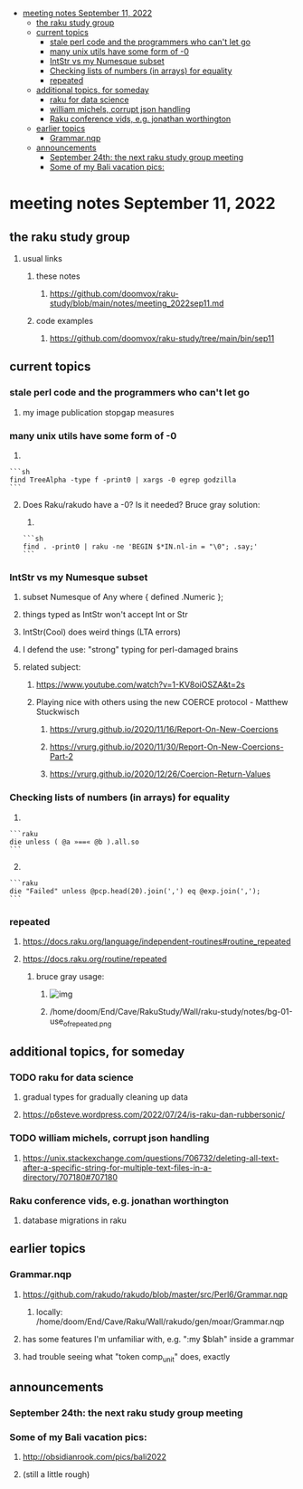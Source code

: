 - [meeting notes September 11, 2022](#org29e00d7)
  - [the raku study group](#orgf07d3e9)
  - [current topics](#org9dbcc64)
    - [stale perl code and the programmers who can't let go](#org6fcee41)
    - [many unix utils have some form of -0](#org7a9beb3)
    - [IntStr vs my Numesque subset](#org08e43bb)
    - [Checking lists of numbers (in arrays) for equality](#org75b259f)
    - [repeated](#org765fbe4)
  - [additional topics, for someday](#org0b6a45b)
    - [raku for data science](#org32512e5)
    - [william michels, corrupt json handling](#org95f7325)
    - [Raku conference vids, e.g. jonathan worthington](#org612fc64)
  - [earlier topics](#orgeba9bdb)
    - [Grammar.nqp](#org5c9b751)
  - [announcements](#orga35aee2)
    - [September 24th: the next raku study group meeting](#org1f97ea8)
    - [Some of my Bali vacation pics:](#org99f28c9)


<a id="org29e00d7"></a>

# meeting notes September 11, 2022


<a id="orgf07d3e9"></a>

## the raku study group

1.  usual links

    1.  these notes
    
        1.  <https://github.com/doomvox/raku-study/blob/main/notes/meeting_2022sep11.md>
    
    2.  code examples
    
        1.  <https://github.com/doomvox/raku-study/tree/main/bin/sep11>


<a id="org9dbcc64"></a>

## current topics


<a id="org6fcee41"></a>

### stale perl code and the programmers who can't let go

1.  my image publication stopgap measures


<a id="org7a9beb3"></a>

### many unix utils have some form of -0

1.  

    ```sh
    find TreeAlpha -type f -print0 | xargs -0 egrep godzilla
    ```

2.  Does Raku/rakudo have a -0? Is it needed? Bruce gray solution:

    1.  
    
        ```sh
        find . -print0 | raku -ne 'BEGIN $*IN.nl-in = "\0"; .say;'
        ```


<a id="org08e43bb"></a>

### IntStr vs my Numesque subset

1.  subset Numesque of Any where { defined .Numeric };

2.  things typed as IntStr won't accept Int or Str

3.  IntStr(Cool) does weird things (LTA errors)

4.  I defend the use: "strong" typing for perl-damaged brains

5.  related subject:

    1.  <https://www.youtube.com/watch?v=1-KV8oiOSZA&t=2s>
    
    2.  Playing nice with others using the new COERCE protocol - Matthew Stuckwisch
    
        1.  <https://vrurg.github.io/2020/11/16/Report-On-New-Coercions>
        
        2.  <https://vrurg.github.io/2020/11/30/Report-On-New-Coercions-Part-2>
        
        3.  <https://vrurg.github.io/2020/12/26/Coercion-Return-Values>


<a id="org75b259f"></a>

### Checking lists of numbers (in arrays) for equality

1.  

    ```raku
    die unless ( @a »==« @b ).all.so
    ```

2.  

    ```raku
    die "Failed" unless @pcp.head(20).join(',') eq @exp.join(',');
    ```


<a id="org765fbe4"></a>

### repeated

1.  <https://docs.raku.org/language/independent-routines#routine_repeated>

2.  <https://docs.raku.org/routine/repeated>

    1.  bruce gray usage:
    
        1.  ![img](https://github.com/doomvox/raku-study/notes/bg-01-use_of_repeated.png)
        
        2.  /home/doom/End/Cave/RakuStudy/Wall/raku-study/notes/bg-01-use<sub>of</sub><sub>repeated.png</sub>


<a id="org0b6a45b"></a>

## additional topics, for someday


<a id="org32512e5"></a>

### TODO raku for data science

1.  gradual types for gradually cleaning up data

2.  <https://p6steve.wordpress.com/2022/07/24/is-raku-dan-rubbersonic/>


<a id="org95f7325"></a>

### TODO william michels, corrupt json handling

1.  <https://unix.stackexchange.com/questions/706732/deleting-all-text-after-a-specific-string-for-multiple-text-files-in-a-directory/707180#707180>


<a id="org612fc64"></a>

### Raku conference vids, e.g. jonathan worthington

1.  database migrations in raku


<a id="orgeba9bdb"></a>

## earlier topics


<a id="org5c9b751"></a>

### Grammar.nqp

1.  <https://github.com/rakudo/rakudo/blob/master/src/Perl6/Grammar.nqp>

    1.  locally: /home/doom/End/Cave/Raku/Wall/rakudo/gen/moar/Grammar.nqp

2.  has some features I'm unfamiliar with, e.g. ":my $blah" inside a grammar

3.  had trouble seeing what "token comp<sub>unit</sub>" does, exactly


<a id="orga35aee2"></a>

## announcements


<a id="org1f97ea8"></a>

### September 24th: the next raku study group meeting


<a id="org99f28c9"></a>

### Some of my Bali vacation pics:

1.  <http://obsidianrook.com/pics/bali2022>

2.  (still a little rough)
